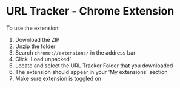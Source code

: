 # URL Tracker - Chrome Extension

To use the extension:
1. Download the ZIP
2. Unzip the folder
3. Search `chrome://extensions/` in the address bar
4. Click 'Load unpacked'
5. Locate and select the URL Tracker Folder that you downloaded
6. The extension should appear in your 'My extensions' section
7. Make sure extension is toggled on




